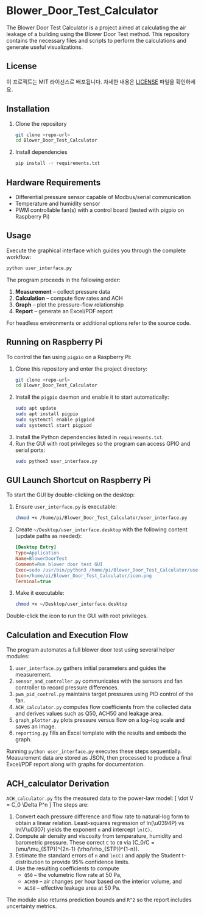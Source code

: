 # Blower_Door_Test_Calculator

The Blower Door Test Calculator is a project aimed at calculating the air leakage of a building using the Blower Door Test method. This repository contains the necessary files and scripts to perform the calculations and generate useful visualizations.

## License

이 프로젝트는 MIT 라이선스로 배포됩니다. 자세한 내용은 [LICENSE](LICENSE) 파일을 확인하세요.

## Installation

1. Clone the repository
   ```bash
   git clone <repo-url>
   cd Blower_Door_Test_Calculator
   ```
2. Install dependencies
   ```bash
   pip install -r requirements.txt
   ```

## Hardware Requirements
- Differential pressure sensor capable of Modbus/serial communication
- Temperature and humidity sensor
- PWM controllable fan(s) with a control board (tested with pigpio on Raspberry Pi)

## Usage
Execute the graphical interface which guides you through the complete workflow:
```bash
python user_interface.py
```
The program proceeds in the following order:
1. **Measurement** – collect pressure data
2. **Calculation** – compute flow rates and ACH
3. **Graph** – plot the pressure–flow relationship
4. **Report** – generate an Excel/PDF report

For headless environments or additional options refer to the source code.

## Running on Raspberry Pi
To control the fan using `pigpio` on a Raspberry Pi:

1. Clone this repository and enter the project directory:
   ```bash
   git clone <repo-url>
   cd Blower_Door_Test_Calculator
   ```
2. Install the `pigpio` daemon and enable it to start automatically:
   ```bash
   sudo apt update
   sudo apt install pigpio
   sudo systemctl enable pigpiod
   sudo systemctl start pigpiod
   ```
3. Install the Python dependencies listed in `requirements.txt`.
4. Run the GUI with root privileges so the program can access GPIO and serial ports:
   ```bash
   sudo python3 user_interface.py
   ```

## GUI Launch Shortcut on Raspberry Pi
To start the GUI by double-clicking on the desktop:

1. Ensure `user_interface.py` is executable:
   ```bash
   chmod +x /home/pi/Blower_Door_Test_Calculator/user_interface.py
   ```
2. Create `~/Desktop/user_interface.desktop` with the following content (update paths as needed):
   ```ini
   [Desktop Entry]
   Type=Application
   Name=BlowerDoorTest
   Comment=Run blower door test GUI
   Exec=sudo /usr/bin/python3 /home/pi/Blower_Door_Test_Calculator/user_interface.py
   Icon=/home/pi/Blower_Door_Test_Calculator/icon.png
   Terminal=true
   ```
3. Make it executable:
   ```bash
   chmod +x ~/Desktop/user_interface.desktop
   ```
Double-click the icon to run the GUI with root privileges.


## Calculation and Execution Flow
The program automates a full blower door test using several helper modules:

1. `user_interface.py` gathers initial parameters and guides the measurement.
2. `sensor_and_controller.py` communicates with the sensors and fan controller to record pressure differences.
3. `pwm_pid_control.py` maintains target pressures using PID control of the fan.
4. `ACH_calculator.py` computes flow coefficients from the collected data and derives values such as Q50, ACH50 and leakage area.
5. `graph_plotter.py` plots pressure versus flow on a log–log scale and saves an image.
6. `reporting.py` fills an Excel template with the results and embeds the graph.

Running `python user_interface.py` executes these steps sequentially. Measurement data are stored as JSON, then processed to produce a final Excel/PDF report along with graphs for documentation.


## ACH_calculator Derivation
`ACH_calculator.py` fits the measured data to the power-law model:
\[ \dot V = C_0 \Delta P^n \]
The steps are:
1. Convert each pressure difference and flow rate to natural-log form to obtain a linear relation. Least-squares regression of ln(\u0394P) vs ln(V\u0307) yields the exponent `n` and intercept `ln(C)`.
2. Compute air density and viscosity from temperature, humidity and barometric pressure. These correct `C` to `C0` via
   \(C_0/C = (\mu/\mu_{STP})^{2n-1} (\rho/\rho_{STP})^{1-n}\).
3. Estimate the standard errors of `n` and `ln(C)` and apply the Student t-distribution to provide 95% confidence limits.
4. Use the resulting coefficients to compute
   * `Q50` – the volumetric flow rate at 50 Pa,
   * `ACH50` – air changes per hour based on the interior volume, and
   * `AL50` – effective leakage area at 50 Pa.

The module also returns prediction bounds and `R^2` so the report includes uncertainty metrics.
